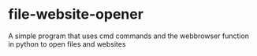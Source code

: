 # file-website-opener
A simple program that uses cmd commands and the webbrowser function in python to open files and websites
